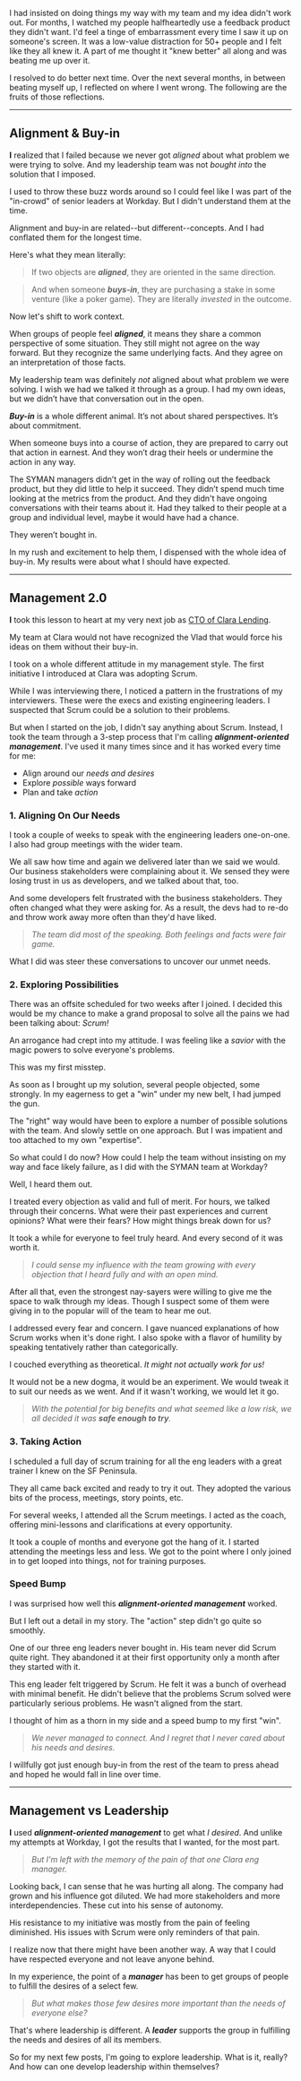 I had insisted on doing things my way with my team and my idea didn't work out. For months, I watched my people halfheartedly use a feedback product they didn't want. I'd feel a tinge of embarrassment every time I saw it up on someone's screen. It was a low-value distraction for 50+ people and I felt like they all knew it. A part of me thought it "knew better" all along and was beating me up over it.

I resolved to do better next time. Over the next several months, in between beating myself up, I reflected on where I went wrong. The following are the fruits of those reflections.

---

## Alignment & Buy-in

<b>I</b> realized that I failed because we never got _aligned_ about what problem we were trying to solve. And my leadership team was not _bought into_ the solution that I imposed. 

I used to throw these buzz words around so I could feel like I was part of the "in-crowd" of senior leaders at Workday. But I didn't understand them at the time.

Alignment and buy-in are related--but different--concepts. And I had conflated them for the longest time. 

Here's what they mean literally:

> If two objects are _**aligned**_, they are oriented in the same direction.

> And when someone _**buys-in**_, they are purchasing a stake in some venture (like a poker game). They are literally _invested_ in the outcome.

Now let's shift to work context.

When groups of people feel _**aligned**_, it means they share a common perspective of some situation. They still might not agree on the way forward. But they recognize the same underlying facts. And they agree on an interpretation of those facts.
 
My leadership team was definitely _not_ aligned about what problem we were solving. I wish we had we talked it through as a group. I had my own ideas, but we didn’t have that conversation out in the open. 

_**Buy-in**_ is a whole different animal. It’s not about shared perspectives. It’s about commitment. 

When someone buys into a course of action, they are prepared to carry out that action in earnest. And they won’t drag their heels or undermine the action in any way. 

The SYMAN managers didn’t get in the way of rolling out the feedback product, but they did little to help it succeed. They didn’t spend much time looking at the metrics from the product. And they didn't have ongoing conversations with their teams about it. Had they talked to their people at a group and individual level, maybe it would have had a chance. 

They weren’t bought in. 

In my rush and excitement to help them, I dispensed with the whole idea of buy-in. My results were about what I should have expected.

---

## Management 2.0
 
<b>I</b> took this lesson to heart at my very next job as [CTO of Clara Lending](/motivation-at-clara). 
 
My team at Clara would not have recognized the Vlad that would force his ideas on them without their buy-in. 
 
I took on a whole different attitude in my management style. The first initiative I introduced at Clara was adopting Scrum. 


While I was interviewing there, I noticed a pattern in the frustrations of my interviewers. These were the execs and existing engineering leaders. I suspected that Scrum could be a solution to their problems.
 
But when I started on the job, I didn't say anything about Scrum. Instead, I took the team through a 3-step process that I'm calling _**alignment-oriented management**_. I've used it many times since and it has worked every time for me:

- Align around our _needs and desires_
- Explore _possible_ ways forward
- Plan and take _action_


### 1. Aligning On Our Needs
 
I took a couple of weeks to speak with the engineering leaders one-on-one. I also had group meetings with the wider team. 
 
We all saw how time and again we delivered later than we said we would. Our business stakeholders were complaining about it. We sensed they were losing trust in us as developers, and we talked about that, too. 
 
And some developers felt frustrated with the business stakeholders. They often changed what they were asking for. As a result, the devs had to re-do and throw work away more often than they'd have liked.
 
> _The team did most of the speaking. Both feelings and facts were fair game._
 
 What I did was steer these conversations to uncover our unmet needs. 
 
 
### 2. Exploring Possibilities
 
There was an offsite scheduled for two weeks after I joined. I decided this would be my chance to make a grand proposal to solve all the pains we had been talking about: _Scrum!_

An arrogance had crept into my attitude. I was feeling like a _savior_ with the magic powers to solve everyone's problems. 
 
This was my first misstep. 

As soon as I brought up my solution, several people objected, some strongly. In my eagerness to get a "win" under my new belt, I had jumped the gun.

The "right" way would have been to explore a number of possible solutions with the team. And slowly settle on one approach. But I was impatient and too attached to my own "expertise".
 
So what could I do now? How could I help the team without insisting on my way and face likely failure, as I did with the SYMAN team at Workday? 
 
Well, I heard them out. 
 
I treated every objection as valid and full of merit. For hours, we talked through their concerns. What were their past experiences and current opinions? What were their fears? How might things break down for us?  
 
It took a while for everyone to feel truly heard. And every second of it was worth it. 

> _I could sense my influence with the team growing with every objection that I heard fully and with an open mind._
 
After all that, even the strongest nay-sayers were willing to give me the space to walk through my ideas. Though I suspect some of them were giving in to the popular will of the team to hear me out. 
 
I addressed every fear and concern. I gave nuanced explanations of how Scrum works when it's done right. I also spoke with a flavor of humility by speaking tentatively rather than categorically. 

I couched everything as theoretical. _It might not actually work for us!_

It would not be a new dogma, it would be an experiment. We would tweak it to suit our needs as we went. And if it wasn't working, we would let it go.

> _With the potential for big benefits and what seemed like a low risk, we all decided it was **safe enough to try**._


### 3. Taking Action
I scheduled a full day of scrum training for all the eng leaders with a great trainer I knew on the SF Peninsula. 

They all came back excited and ready to try it out. They adopted the various bits of the process, meetings, story points, etc. 

For several weeks, I attended all the Scrum meetings. I acted as the coach, offering mini-lessons and clarifications at every opportunity.

      
It took a couple of months and everyone got the hang of it. I started attending the meetings less and less. We got to the point where I only joined in to get looped into things, not for training purposes.

### Speed Bump
I was surprised how well this _**alignment-oriented management**_ worked. 

But I left out a detail in my story. The "action" step didn't go quite so smoothly. 

One of our three eng leaders never bought in. His team never did Scrum quite right. They abandoned it at their first opportunity only a month after they started with it. 

This eng leader felt triggered by Scrum. He felt it was a bunch of overhead with minimal benefit. He didn't believe that the problems Scrum solved were particularly serious problems. He wasn't aligned from the start.

I thought of him as a thorn in my side and a speed bump to my first "win".
 
 > _We never managed to connect. And I regret that I never cared about his needs and desires._

I willfully got just enough buy-in from the rest of the team to press ahead and hoped he would fall in line over time.

---
 
## Management vs Leadership

<b>I</b> used _**alignment-oriented management**_ to get what _I desired_. And unlike my attempts at Workday, I got the results that I wanted, for the most part.

> _But I'm left with the memory of the pain of that one Clara eng manager._ 

Looking back, I can sense that he was hurting all along. The company had grown and his influence got diluted. We had more stakeholders and more interdependencies. These cut into his sense of autonomy.

His resistance to my initiative was mostly from the pain of feeling diminished. His issues with Scrum were only reminders of that pain.

I realize now that there might have been another way. A way that I could have respected everyone and not leave anyone behind.

In my experience, the point of a _**manager**_ has been to get groups of people to fulfill the desires of a select few. 

> _But what makes those few desires more important than the needs of everyone else?_ 

That's where leadership is different. A _**leader**_ supports the group in fulfilling the needs and desires of all its members.

So for my next few posts, I'm going to explore leadership. What is it, really? And how can one develop leadership within themselves?